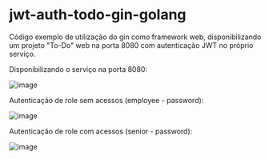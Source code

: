 # jwt-auth-todo-gin-golang

Código exemplo de utilização do gin como framework web, disponibilizando um projeto "To-Do" web na porta 8080 com autenticação JWT no próprio serviço.

Disponibilizando o serviço na porta 8080:

![image](https://github.com/user-attachments/assets/bc3caa0d-c5d5-49c0-b84b-8b3a3e0fc927)

Autenticação de role sem acessos (employee - password):

![image](https://github.com/user-attachments/assets/8367eedc-b36b-4ea3-a613-568355bea765)

Autenticação de role com acessos (senior - password):

![image](https://github.com/user-attachments/assets/2c5ee2c1-c61b-4a46-9ac9-646b8c105cf6)
